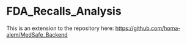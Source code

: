 # FDA_Recalls_Analysis

This is an extension to the repository here: https://github.com/homa-alem/MedSafe_Backend
